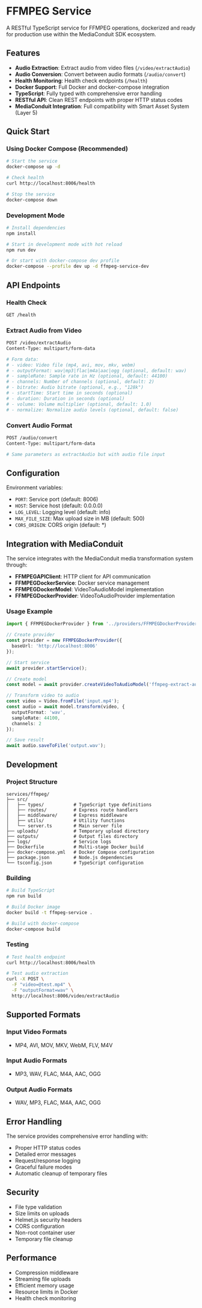 # FFMPEG Service

A RESTful TypeScript service for FFMPEG operations, dockerized and ready for production use within the MediaConduit SDK ecosystem.

## Features

- **Audio Extraction**: Extract audio from video files (`/video/extractAudio`)
- **Audio Conversion**: Convert between audio formats (`/audio/convert`)
- **Health Monitoring**: Health check endpoints (`/health`)
- **Docker Support**: Full Docker and docker-compose integration
- **TypeScript**: Fully typed with comprehensive error handling
- **RESTful API**: Clean REST endpoints with proper HTTP status codes
- **MediaConduit Integration**: Full compatibility with Smart Asset System (Layer 5)

## Quick Start

### Using Docker Compose (Recommended)

```bash
# Start the service
docker-compose up -d

# Check health
curl http://localhost:8006/health

# Stop the service
docker-compose down
```

### Development Mode

```bash
# Install dependencies
npm install

# Start in development mode with hot reload
npm run dev

# Or start with docker-compose dev profile
docker-compose --profile dev up -d ffmpeg-service-dev
```

## API Endpoints

### Health Check
```bash
GET /health
```

### Extract Audio from Video
```bash
POST /video/extractAudio
Content-Type: multipart/form-data

# Form data:
# - video: Video file (mp4, avi, mov, mkv, webm)
# - outputFormat: wav|mp3|flac|m4a|aac|ogg (optional, default: wav)
# - sampleRate: Sample rate in Hz (optional, default: 44100)
# - channels: Number of channels (optional, default: 2)
# - bitrate: Audio bitrate (optional, e.g., "128k")
# - startTime: Start time in seconds (optional)
# - duration: Duration in seconds (optional)
# - volume: Volume multiplier (optional, default: 1.0)
# - normalize: Normalize audio levels (optional, default: false)
```

### Convert Audio Format
```bash
POST /audio/convert
Content-Type: multipart/form-data

# Same parameters as extractAudio but with audio file input
```

## Configuration

Environment variables:

- `PORT`: Service port (default: 8006)
- `HOST`: Service host (default: 0.0.0.0)
- `LOG_LEVEL`: Logging level (default: info)
- `MAX_FILE_SIZE`: Max upload size in MB (default: 500)
- `CORS_ORIGIN`: CORS origin (default: *)

## Integration with MediaConduit

The service integrates with the MediaConduit media transformation system through:

- **FFMPEGAPIClient**: HTTP client for API communication
- **FFMPEGDockerService**: Docker service management
- **FFMPEGDockerModel**: VideoToAudioModel implementation
- **FFMPEGDockerProvider**: VideoToAudioProvider implementation

### Usage Example

```typescript
import { FFMPEGDockerProvider } from '../providers/FFMPEGDockerProvider';

// Create provider
const provider = new FFMPEGDockerProvider({
  baseUrl: 'http://localhost:8006'
});

// Start service
await provider.startService();

// Create model
const model = await provider.createVideoToAudioModel('ffmpeg-extract-audio');

// Transform video to audio
const video = Video.fromFile('input.mp4');
const audio = await model.transform(video, {
  outputFormat: 'wav',
  sampleRate: 44100,
  channels: 2
});

// Save result
await audio.saveToFile('output.wav');
```

## Development

### Project Structure

```
services/ffmpeg/
├── src/
│   ├── types/           # TypeScript type definitions
│   ├── routes/          # Express route handlers
│   ├── middleware/      # Express middleware
│   ├── utils/           # Utility functions
│   └── server.ts        # Main server file
├── uploads/             # Temporary upload directory
├── outputs/             # Output files directory
├── logs/                # Service logs
├── Dockerfile           # Multi-stage Docker build
├── docker-compose.yml   # Docker Compose configuration
├── package.json         # Node.js dependencies
└── tsconfig.json        # TypeScript configuration
```

### Building

```bash
# Build TypeScript
npm run build

# Build Docker image
docker build -t ffmpeg-service .

# Build with docker-compose
docker-compose build
```

### Testing

```bash
# Test health endpoint
curl http://localhost:8006/health

# Test audio extraction
curl -X POST \
  -F "video=@test.mp4" \
  -F "outputFormat=wav" \
  http://localhost:8006/video/extractAudio
```

## Supported Formats

### Input Video Formats
- MP4, AVI, MOV, MKV, WebM, FLV, M4V

### Input Audio Formats  
- MP3, WAV, FLAC, M4A, AAC, OGG

### Output Audio Formats
- WAV, MP3, FLAC, M4A, AAC, OGG

## Error Handling

The service provides comprehensive error handling with:

- Proper HTTP status codes
- Detailed error messages
- Request/response logging
- Graceful failure modes
- Automatic cleanup of temporary files

## Security

- File type validation
- Size limits on uploads
- Helmet.js security headers
- CORS configuration
- Non-root container user
- Temporary file cleanup

## Performance

- Compression middleware
- Streaming file uploads
- Efficient memory usage
- Resource limits in Docker
- Health check monitoring
